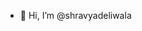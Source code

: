 - 👋 Hi, I’m @shravyadeliwala

<!---
shravyadeliwala/shravyadeliwala is a ✨ special ✨ repository because its `README.md` (this file) appears on your GitHub profile.
You can click the Preview link to take a look at your changes.
--->
